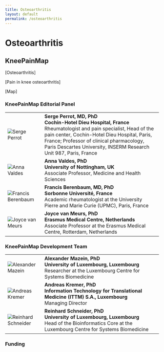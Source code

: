 ```yaml
---
title: Osteoarthritis
layout: default
permalink: /osteoarthritis
---
```


# Osteoarthritis

## KneePainMap

[Osteoarthritis]

[Pain in knee osteoarthritis]

[Map]

### KneePainMap Editorial Panel

<table>
<tr>
<td style="width: 105px;"><img src="../images/team/SergePerrot.jpg" alt="Serge Perrot"/></td>
<td><strong>Serge Perrot, MD, PhD</strong><br /><strong>Cochin-Hotel Dieu Hospital, France</strong><br />
Rheumatologist and pain specialist, Head of the pain center, Cochin-Hotel Dieu Hospital, Paris, France; Professor of clinical pharmacology, Paris Descartes University, INSERM Research Unit 987, Paris, France</td>
</tr>
<tr>
<td style="width: 105px;"><img src="../images/team/AnnaValdes.jpg" alt="Anna Valdes"/></td>
<td><strong>Anna Valdes, PhD</strong><br /><strong>University of Nottingham, UK</strong><br />
Associate Professor, Medicine and Health Sciences</td>
</tr>
<tr>
<td style="width: 105px;"><img src="../images/team/FrancisBerenbaum.jpg" alt="Francis Berenbaum"/></td>
<td><strong>Francis Berenbaum, MD, PhD</strong><br /><strong>Sorbonne Université, France</strong><br />Academic rheumatologist at the University Pierre and Marie Curie (UPMC), Paris, France</td>
</tr>
<tr>
<td style="width: 105px;"><img src="../images/team/JoycevanMeurs.jpg" alt="Joyce van Meurs"/></td>
<td><strong>Joyce van Meurs, PhD</strong><br /><strong>Erasmus Medical Centre, Netherlands</strong><br />
Associate Professor at the Erasmus Medical Centre, Rotterdam, Netherlands</td>
</tr>
</table>

### KneePainMap Development Team

<table>
<tr>
<td style="width: 105px;"><img src="../images/team/AlexanderMazein.jpg" alt="Alexander Mazein" /></td>
<td><strong>Alexander Mazein, PhD</strong><br /><strong>University of Luxembourg, Luxembourg</strong><br />
Researcher at the Luxembourg Centre for Systems Biomedicine</td>
</tr>
<tr>
<td><img src="../images/team/AndreasKremer.jpg" alt="Andreas Kremer" /></td>
<td><strong>Andreas Kremer, PhD</strong><br /><strong>Information Technology for Translational Medicine (ITTM) S.A., Luxembourg
</strong><br />Managing Director<br /></td>
</tr>
<tr>
<td><img src="../images/team/ReinhardSchneider.jpg" alt="Reinhard Schneider" /></td>
<td><strong>Reinhard Schneider, PhD</strong><br /><strong>University of Luxembourg, Luxembourg
</strong><br />Head of the Bioinformatics Core at the Luxembourg Centre for Systems Biomedicine<br /></td>
</tr>
</table>

### Funding



